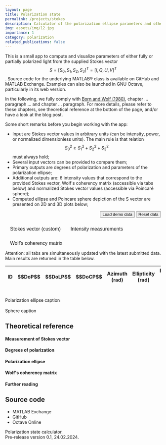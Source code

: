 ```yaml
---
layout: page
title: Polarization state
permalink: /projects/stokes
description: Calculator of the polarization ellipse parameters and other data from the user-defined Stokes vector
img: assets/img/12.jpg
importance: 1
category: polarization
related_publications: false
---
```


<!------------------------------------------------------------ preload WASM shared library ------------------------------------------------------------>
<script async type="text/javascript" src="/wasm/wasm_StokesLibrary.js"></script>
<script>
	// defer WASM library load
	var Module = {
            onRuntimeInitialized: function () {
                // Run Function
                Module._wasm_StokesLibrary_initialize();
                Module._wasm_initStokesObject();
                //Module._mylibrary_terminate();
            }
        };
</script>
<!------------------------------------------------------------ preload PLOTLY shared library ------------------------------------------------------------>
<script src="https://cdn.plot.ly/plotly-latest.min.js"></script>

<!------------------------------------------------------------ PAGE CONTENT: introduction ------------------------------------------------------------>
This is a small app to compute and visualize parameters of either fully or partially polarized light from the supplied Stokes vector $$ S=[S_0, S_1, S_2, S_3]^T=[I, Q, U, V]^T $$. <!-- вероятно, MathJax требует некоей доп настройки ??? --> Source code for the underlying MATLAB® class is available on GitHub and MATLAB Exchange. Examples can also be launched in GNU Octave, particularly in its web version.

In the following, we fully comply with [Born and Wolf (1980)](https://www.sciencedirect.com/book/9780080264820/principles-of-optics), chapter ... paragraph ... and chapter ... paragraph. For more details, please refer to these chapters, see theoretical reference at the bottom of the page, and/or have a look at the blog post.

Some short remarks before you begin working with the app:

* Input are Stokes vector values in arbitrary units (can be intensity, power, or normalized dimensionless units). The main rule is that relation $$S_0^2\geq S_1^2+S_2^2+S_3^2$$ must always hold;
* Several input vectors can be provided to compare them;
* Primary outputs are degrees of polarization and parameters of the polarization ellipse;
* Additional outputs are: 6 intensity values that correspond to the provided Stokes vector, Wolf's coherency matrix (accessible via tabs below) and normalized Stokes vector values (accessible via Poincaré sphere);
* Computed ellipse and Poincare sphere depiction of the S vector are presented on 2D and 3D plots below;
<!-- * It is also possible to use 6 intensity measurements OR normalized Stokes vectors with DOP and power as input parameters. Submitted data is preserved when switching tabs. -->

<!------------------------------------------------------------ PAGE CONTENT: application ------------------------------------------------------------>
<!-- button style: https://www.w3schools.com/bootstrap/bootstrap_buttons.asp -->
<p align="right">
<button class="btn btn-info btn-sm" onclick="loadDemoData()">Load demo data</button> 
<!-- <button class="btn btn-primary btn-sm">Load from file</button> 
<button class="btn btn-primary btn-sm">Save to file</button> -->
<button class="btn btn-danger btn-sm" onclick="resetData()">Reset data</button> 
</p>

<!-- Tab switcher -->
<div class="tab">
<div class="row">
  <div class="col-sm"><button class="tablinks" onclick="openTab(event, 'ArbitraryStokes')" id="mainTab">Stokes vector (custom)</button></div>
  <!-- <div class="col-sm"><button class="tablinks" onclick="openTab(event, 'NormalizedStokes')">Stokes vector (normalized)</button></div> -->
  <div class="col-sm"><button class="tablinks" onclick="openTab(event, 'IntensityDiv')">Intensity measurements</button></div>
  <div class="col-sm"><button class="tablinks" onclick="openTab(event, 'CoherencyDiv')">Wolf's coherency matrix</button></div>
</div>
</div>

<!-- Content of the 1st tab: to input arbitrary (custom) Stokes vector values -->
<div id="ArbitraryStokes" class="tabcontent">
<form name='StokesCustom'>
	<table cellspacing="0" class="table-sm table-striped" width="100%" id="customStokesTable">
	<thead>
       <tr>
	      <th style="width:10%">ID</th>
          <th style="width:15%">$$S_0$$</th>
          <th style="width:15%">$$S_1$$</th>
          <th style="width:15%">$$S_2$$</th>
		  <th style="width:15%">$$S_3$$</th>
		  <th style="width:20%"></th>
		  <th style="width:10%"></th>
       </tr>
	</thead>
	<tr style="display:none;">
		<th style="width:10%"></th>
          <th style="width:15%"></th>
          <th style="width:15%"></th>
          <th style="width:15%"></th>
		  <th style="width:15%"></th>
		  <th style="width:20%"></th>
		  <th style="width:10%"></th>
	</tr>
    </table>  
</form>
</div>

<!-- Content of the 2nd tab: to input normalized Stokes vector values  -->
<div id="NormalizedStokes" class="tabcontent">
<form name='StokesNormalizedForm'>
	<table cellspacing="0" class="table-bordered table-sm table-striped" width="100%" id="normalizedStokesTable">
	<thead>
       <tr>
	      <th style="width:10%">ID</th>
          <th style="width:15%">Power</th>
          <th style="width:15%">$$DoP$$</th>
          <th style="width:15%">$$s_1$$</th>
		  <th style="width:15%">$$s_2$$</th>
		  <th style="width:15%">$$s_3$$</th>
		  <th style="width:10%"></th>
		  <th style="width:5%"></th>
       </tr>
	</thead>
	<tr style="display:none;">
		  <th style="width:10%"></th>
          <th style="width:15%"></th>
          <th style="width:15%"></th>
          <th style="width:15%"></th>
		  <th style="width:15%"></th>
		  <th style="width:15%"></th>
		  <th style="width:10%"></th>
		  <th style="width:5%"></th>
	</tr>
    </table>  
</form>
</div>

<!-- Content of the 3rd tab: to input intensity values  -->
<div id="IntensityDiv" class="tabcontent">
<form name='IntensityForm'>
	<table cellspacing="0" class="table-bordered table-sm table-striped" width="100%" id="intensityTable">
	<thead>
       <tr>
	      <th style="width:10%">ID</th>
          <th style="width:15%">$$I_H$$</th>
          <th style="width:15%">$$I_V$$</th>
          <th style="width:15%">$$I_D$$</th>
		  <th style="width:15%">$$I_A$$</th> 
		  <th style="width:15%">$$I_R$$</th>
		  <th style="width:10%">$$I_L$$</th>
		  <th style="width:5%"></th>
       </tr>
	</thead> 
	<tr style="display:none;">
		  <th style="width:10%"></th>
          <th style="width:15%"></th>
          <th style="width:15%"></th>
          <th style="width:15%"></th>
		  <th style="width:15%"></th> 
		  <th style="width:15%"></th>
		  <th style="width:10%"></th>
		  <th style="width:5%"></th>
	</tr>
    </table>  
</form>
</div>

<!-- Content of the 4th tab: to input coherency matrix  -->
<div id="CoherencyDiv" class="tabcontent">
<form name='CoherencyForm'>
	<table cellspacing="0" class="table-bordered table-sm table-striped" width="100%" id="coherencyTable">
	<thead>
       <tr>
	      <th style="width:10%">ID</th>
          <th style="width:50%">$$\hat{J}$$</th>
		  <th style="width:20%"></th>
		  <th style="width:20%"></th>
       </tr>
       <!-- <tr>
	      <td>0</td>
		  <td>[ вот здесь матрица в формате div ??? ]</td>
		  <td><button onclick="myCreateFunction()" class="btn btn-info btn-xs">+</button></td>   
		  <td><button onclick="myDeleteFunction()" class="btn btn-danger btn-xs">-</button></td>
       </tr> -->
	</thead>   
	<tr style="display:none;">
		  <th style="width:10%"></th>
          <th style="width:50%"></th>
		  <th style="width:20%"></th>
		  <th style="width:20%"></th>
	</tr>
    </table>  
</form>
</div>

<!-- Results table  -->
<!-- https://www.w3schools.com/bootstrap/bootstrap_tables.asp -->
<!-- CONDENSED TABLE worked !!!!!!!!! and also inside container and responsive !!! -->
<div class="caption">Attention: all tabs are simultaneously updated with the latest submitted data. <br /> Main results are returned in the table below.</div>
<table cellspacing="0" class="table-bordered table-sm table-striped" id="resultsTable"> <!-- class="table-hover table table-condensed table-bordered"> data-toggle="table" data-click-to-select="true" data-search="true" -->
<thead>
		<tr>
			<th style="width:10%">ID</th>
			<th style="width:10%">$$DoP$$</th>
			<th style="width:10%">$$DoLP$$</th>
			<th style="width:10%">$$DoCP$$</th>
			<th style="width:10%">Azimuth (rad)</th>
			<th style="width:10%">Ellipticity (rad)</th>
			<th style="width:10%">Phase diff (rad)</th>
			<th style="width:10%">Helicity</th>
		</tr>
</thead>
	<tr style="display:none;">
		<td style="width:10%"></td>
		<td style="width:10%"></td>
		<td style="width:10%"></td>
		<td style="width:10%"></td>
		<td style="width:10%"></td>
		<td style="width:10%"></td>
		<td style="width:10%"></td>
		<td style="width:10%"></td>
	</tr>
</table>


<!-- Plotly graphs -->    
<div class="row">
	<div class="row">
		<div class="col-sm">
			<div id="ellipsePlot"></div> <br />
			<div class="caption">Polarization ellipse caption</div>
		</div>
		<div class="col-sm">
			<div id="spherePlot"></div> <br />
			<div class="caption">Sphere caption</div>
		</div>
	</div>
</div>


## Theoretical reference
#### Measurement of Stokes vector

#### Degrees of polarization

#### Polarization ellipse

#### Wolf's coherency matrix

#### Further reading
<!-- Мищенко, Goldstein -->


## Source code

* MATLAB Exchange
* GitHub
* Octave Online


<div class="caption">Polarization state calculator. <br /> Pre-release version 0.1, 24.02.2024.</div>



<!------------------------------------------------------------ ADDITIONAL STYLES ------------------------------------------------------------>
<!-- hovering tooltips -->
<style>
    .tooltipHovering {
      position: fixed;
      padding: 10px 20px;
      border: 1px solid #b3c9ce;
      border-radius: 4px;
      text-align: center;
      font: italic 14px/1.3 sans-serif;
      color: var(--global-text-color);
      background: var(--global-bg-color);
      box-shadow: 3px 3px 3px rgba(0, 0, 0, .3);
    }
</style>
<!-- color: var(--global-theme-color); -->
<!-- color: #333;        background: #fff;    -->

<!-- tab styles -->
<style>
/* Style the tab */
.tab {
    overflow: hidden;
    border: none;
    background-color: var(--global-card-bg-color);
}
/* border: 1px solid var(--global-text-color-light); */

/* Style the buttons inside the tab */
.tab button {
    background-color: inherit;
    float: left;
    border: none;
    outline: none;
    cursor: pointer;
    padding: 14px 16px;
    transition: 0.3s;
    font-size: 16px;
	color: var(--global-text-color);
}

/* Change background color of buttons on hover */
.tab button:hover {
    background-color: var(--global-footer-text-color);
}

/* Create an active/current tablink class */
.tab button.active {
    background-color: var(--global-footer-text-color);
}

/* Style the tab content */
.tabcontent {
    display: none;
    padding: 6px 12px;
	border: none;
    border-top: none;
}
/* border: 1px solid var(--global-text-color-light); */
</style>



<!-------------------------------------------------------------------------------- JAVASCRIPTs -------------------------------------------------------------------------------->
<!---------------------------- TABS: https://html5css.ru/howto/howto_js_tabs.php ---------------------------->
<script>
function openTab(evt, tabName) {
    var i, tabcontent, tablinks;
	
    tabcontent = document.getElementsByClassName("tabcontent");
    for (i = 0; i < tabcontent.length; i++) {
        tabcontent[i].style.display = "none";
    }
    tablinks = document.getElementsByClassName("tablinks");
    for (i = 0; i < tablinks.length; i++) {
        tablinks[i].className = tablinks[i].className.replace(" active", "");
    }
    document.getElementById(tabName).style.display = "block";
    evt.currentTarget.className += " active";
}
</script>


<!---------------------------- HOVERING TOOLTIPS ---------------------------->
<!-- placeholder -->


<!---------------------------- HELPERS ---------------------------->
<script>
function determineHelicity(S3) {
	let out;
	if (S3>0){
		out = "Right";
	} else if (S3<0) {
		out = "Left";
	} else {
		out = "Linear";
	}
	return out;
}

function deletePlaceholderRows() {
	document.getElementById("customStokesTable").deleteRow(1);
	document.getElementById("normalizedStokesTable").deleteRow(1);
	document.getElementById("intensityTable").deleteRow(1);
	document.getElementById("coherencyTable").deleteRow(1);
	//document.getElementById("resultsTable").deleteRow(1);
}

function updateRowIds(table) {
  let rows = table.rows;//[idx];
  //x.cells[0].innerHTML = idx;
  rows.forEach((row) => {
    //temp = `(row #${row.rowIndex})`;
    row.cells[0].innerHTML = row.rowIndex;
  });
  rows[0].cells[0].innerHTML = "ID";
  
  //console.log(table.id);
  if (table.id!='resultsTable')
    rows[rows.length-1].cells[0].innerHTML = "";
}

function deleteRowAction(event) {
  event.preventDefault();
  let idx = event.target.closest('tr').rowIndex;//Number(event.target.name);
  if (document.getElementById("customStokesTable").rows.length==2){
	  alert('Impossible to delete the only row present in the table: there must be at least one row with data.');
  } else {
	  document.getElementById("resultsTable").deleteRow(idx);  
	  document.getElementById("customStokesTable").deleteRow(idx);
	  document.getElementById("normalizedStokesTable").deleteRow(idx);
	  document.getElementById("intensityTable").deleteRow(idx);
	  document.getElementById("coherencyTable").deleteRow(idx);
	  
	  updateRowIds(document.getElementById("resultsTable"));
	  updateRowIds(document.getElementById("customStokesTable"));
	  updateRowIds(document.getElementById("normalizedStokesTable"));
	  updateRowIds(document.getElementById("intensityTable"));
	  updateRowIds(document.getElementById("coherencyTable"));
	  
	  Plotly.deleteTraces(ellipsePlot, idx-1);
	  Plotly.deleteTraces(spherePlot, idx+1);
	  
	  let maxIDX = document.getElementById("resultsTable").rows.length-2;
	  let temp;
	  let j;
	  for (let i = 0; i < maxIDX; i++) {
		  j = i+1;
		  temp = {name: 'id ' + j};
		  Plotly.restyle(ellipsePlot, temp, i);
		  Plotly.restyle(spherePlot, temp, i+2);
	  }

	  Module._wasm_removeSelectedData(idx); // element of WASM interaction here !!
  }
}

function resetData() {
	let maxIDX = document.getElementById("resultsTable").rows.length-2;
	//console.log(maxIDX);
	for (let i = maxIDX; i>0; i--) {
		//console.log(i);
		document.getElementById("resultsTable").deleteRow(i);  
		document.getElementById("customStokesTable").deleteRow(i);
		document.getElementById("normalizedStokesTable").deleteRow(i);
		document.getElementById("intensityTable").deleteRow(i);
		document.getElementById("coherencyTable").deleteRow(i);
		Module._wasm_removeSelectedData(i); // element of WASM interaction here !!
	}
	initializeEllipsePlot();
	initializeSpherePlot();
}

function loadDemoData() {
	StokesForm.S0.value = 1;
	StokesForm.S1.value = 1;
	StokesForm.S2.value = 0;
	StokesForm.S3.value = 0;
	document.getElementById("inputCustomStokes").click();
	
	StokesForm.S0.value = 1;
	StokesForm.S1.value = -1;
	StokesForm.S2.value = 0;
	StokesForm.S3.value = 0;
	document.getElementById("inputCustomStokes").click();
	
	StokesForm.S0.value = 1;
	StokesForm.S1.value = 0;
	StokesForm.S2.value = 1;
	StokesForm.S3.value = 0;
	document.getElementById("inputCustomStokes").click();
	
	StokesForm.S0.value = 1;
	StokesForm.S1.value = 0;
	StokesForm.S2.value = -1;
	StokesForm.S3.value = 0;
	document.getElementById("inputCustomStokes").click();
	
	StokesForm.S0.value = 1;
	StokesForm.S1.value = 0;
	StokesForm.S2.value = 0;
	StokesForm.S3.value = 1;
	document.getElementById("inputCustomStokes").click();
	
	StokesForm.S0.value = 1;
	StokesForm.S1.value = 0;
	StokesForm.S2.value = 0;
	StokesForm.S3.value = -1;
	document.getElementById("inputCustomStokes").click();
}

function initializeEllipsePlot() {
	// https://plotly.com/javascript/line-charts/
	//var scale = Math.max(out2[5],out2[6]); // https://developer.mozilla.org/en-US/docs/Web/JavaScript/Reference/Global_Objects/Math/max
	//var scale = S0;
	let layout = {
		title: 'Polarization Ellipse',
		autosize: false,
		width: 350,
		height: 350,
		showlegend: true,
		colorway : [
			'#1f77b4',  // muted blue
			'#ff7f0e',  // safety orange
			'#2ca02c',  // cooked asparagus green
			'#d62728',  // brick red
			'#9467bd',  // muted purple
			'#8c564b',  // chestnut brown
			'#e377c2',  // raspberry yogurt pink
			'#7f7f7f',  // middle gray
			'#bcbd22',  // curry yellow-green
			'#17becf',   // blue-teal
		],//['#f3cec9', '#e7a4b6', '#cd7eaf', '#a262a9', '#6f4d96', '#3d3b72', '#182844'],
		xaxis: {
			//range: [-scale-0.1*scale, scale+0.1*scale],
			//autorange: false
		},
		yaxis: {
			scaleanchor: "x",
			//range: [-scale-0.1*scale, scale+0.1*scale],
			//autorange: false
		}
	};
	// https://plotly.com/javascript/configuration-options/
	Plotly.newPlot( ellipsePlot, [], layout, {scrollZoom: true, displaylogo: false, responsive: true});//{margin: { t: 0 } } );
}

function initializeSpherePlot() {
	// https://plotly.com/javascript/colorway/	
	let layoutSPH = {
		title: 'Poincaré Sphere',
		//autosize: false,
		width: 350,
		height: 350,
		showlegend: true,
		colorway : [
			'#bcbd22',  // curry yellow-green
			'#17becf',  // blue-teal
			'#1f77b4',  // muted blue
			'#ff7f0e',  // safety orange
			'#2ca02c',  // cooked asparagus green
			'#d62728',  // brick red
			'#9467bd',  // muted purple
			'#8c564b',  // chestnut brown
			'#e377c2',  // raspberry yogurt pink
			'#7f7f7f',  // middle gray
		],//['#f3cec9', '#e7a4b6', '#cd7eaf', '#a262a9', '#6f4d96', '#3d3b72', '#182844'],
		//margin: {
		//	l: 65,
		//	r: 50,
		//	b: 65,
		//	t: 90,
		//}
		scene: {
			xaxis:{title: 'x=s1'},
			yaxis:{title: 'y=s2'},
			zaxis:{title: 'z=s3'},
			},
		};
	let sphereMesh = computeSphere();
	//sphereMesh.push(trace1);
	//console.log(sphereMesh);
	Plotly.newPlot(spherePlot, sphereMesh, layoutSPH);
}

function computeSphere(){
	a = [];
	b = [];
	c = [];
	phiArr = [];
	thetaArr = [];
	function makeInterval(startValue, stopValue, numPoints) {
		var arr = [];
		var step = (stopValue - startValue) / (numPoints - 1);
		for (var i = 0; i < numPoints; i++) {
		  arr.push(startValue + (step * i));
		}
		return arr;
	  }

	////////////////
	// EDIT 1: calculate only upper half of the sphere

	phiArr = makeInterval(0, Math.PI/2, 20);  
	///////////////
	thetaArr = makeInterval(0, 2*Math.PI, 20); 

	for (i=0; i<thetaArr.length; i++){
		for (j=0; j<phiArr.length; j++){
			a.push(Math.cos(thetaArr[i]) * Math.sin(phiArr[j]));
			b.push(Math.sin(thetaArr[i]) * Math.sin(phiArr[j]));   
			c.push(Math.cos(phiArr[j]));
		}
	}

	const dataitem = {
		opacity: 0.2,
		color: 'rgb(211,211,211)',
		type: 'mesh3d',
		x: a,
		y: b,
		z: c,
	}

	//////////////////////
	// EDIT 2: obtain the second half of the sphere by duplicating 
	// the upper semisphere ("..." operator before "dataitem") and 
	// changing its "z" attribute into negative vales:

	var data = [
		dataitem,
		{...dataitem, z: c.map(v => -v)}
	];
	
	return data;
}

// compute polarization ellipse points 
// https://en.wikipedia.org/w/index.php?title=Ellipse&oldid=456212176#Ellipses_in_computer_graphics 
/*
* This functions returns an array containing 36 points to draw an
* ellipse.
*
* @param x {double} X coordinate
* @param y {double} Y coordinate
* @param a {double} Semimajor axis
* @param b {double} Semiminor axis
* @param angle {double} Angle of the ellipse
*/
function calculateEllipse(x, y, a, b, angle, steps) 
{
  if (steps == null)
    steps = 36;
  //var points = [];
  var points = {
	x: [],
	y: [],
	//name: [],
	type: 'scatter',
	legendgroup: 'group1',
  };
  
  // Angle is given by Degree Value
  var beta    = angle; //* (Math.PI / 180); //(Math.PI/180) converts Degree Value into Radians
  var sinbeta = Math.sin(beta);
  var cosbeta = Math.cos(beta);

  for (var i = 0; i < 360; i += 360 / steps) 
  {
    var alpha = i * (Math.PI / 180) ;
    var sinalpha = Math.sin(alpha);
    var cosalpha = Math.cos(alpha);

    var X = x + (a * cosalpha * cosbeta - b * sinalpha * sinbeta);
    var Y = y + (a * cosalpha * sinbeta + b * sinalpha * cosbeta);

	points.x.push(X);
	points.y.push(Y);
   }
  return points;
}


function plotResults(resultArray,isEdit,idx){
		// plot results				
			let S0 = resultArray[0];
			let output = resultArray;
			// calculate ellipse
			var maxSquare = {
			x: [S0, -S0, -S0,  S0,  S0],
			y: [S0,  S0, -S0, -S0,  S0],
			type: 'scatter'
			}
			let pointsPlus = calculateEllipse(0, 0, output[26], output[27], output[24], 50);
			pointsPlus.name = 'id ' + idx;

			// calculate sphere point
			let trace1 = {
				x: [output[4]], y: [output[5]], z: [output[6]],
				name: 'id ' + idx,
				mode: 'markers',
				marker: {
					size: 6,
					line: {
					color: 'rgba(217, 217, 217, 0.14)',
					width: 0.5},
					opacity: 0.8},
				type: 'scatter3d',
				legendgroup: 'group1',
			};
	if (isEdit){
		// https://stackoverflow.com/questions/60678586/update-x-and-y-values-of-a-trace-using-plotly-update
		// https://plotly.com/javascript/plotlyjs-function-reference/
		Plotly.deleteTraces(ellipsePlot, idx-1);
	    Plotly.deleteTraces(spherePlot, idx+1);
		Plotly.addTraces(ellipsePlot, pointsPlus, idx-1);		
		Plotly.addTraces(spherePlot, trace1, idx+1);
	} else {
		Plotly.addTraces(ellipsePlot, pointsPlus);		
		Plotly.addTraces(spherePlot, trace1);
	}	
}
</script>


<!---------------------------- WORK WITH DYNAMIC TABLES AND FORMS: basic commands (necessary for page initialization) ---------------------------->
<!-- ROW TEMPLATES -->
<script>
function addEmptyRow() {
	idx = document.getElementById("customStokesTable").rows.length;
	// предусматриваем поле для ввода следующего оптического сигнала во всех таблицах сразу
	addCustomStokesDataRow(idx);
	addNormalizedStokesDataRow(idx); 
	addIntensityDataRow(idx);
	addCoherencyDataRow(idx);
	
	// делаем поля для ввода следующего сигнала редактируемыми
	editCustomStokesRow(null,idx);
	editNormalizedStokesRow(null,idx);
	editIntensityRow(null,idx);
	editCoherencyRow(null,idx);	
}

function addCustomStokesDataRow(idx) {
  var table = document.getElementById("customStokesTable");
  var row   = table.insertRow(idx);
  var cell1 = row.insertCell(0);
  var cell2 = row.insertCell(1);
  var cell3 = row.insertCell(2);
  var cell4 = row.insertCell(3);
  var cell5 = row.insertCell(4);
  var cell6 = row.insertCell(5);
  var cell7 = row.insertCell(6);
  //cell1.innerHTML = idx;
  cell2.innerHTML = "CELL";
  cell3.innerHTML = "CELL";
}

function addNormalizedStokesDataRow(idx) {
  var table = document.getElementById("normalizedStokesTable");
  var row   = table.insertRow(idx);
  var cell1 = row.insertCell(0);
  var cell2 = row.insertCell(1);
  var cell3 = row.insertCell(2);
  var cell4 = row.insertCell(3);
  var cell5 = row.insertCell(4);
  var cell6 = row.insertCell(5);
  var cell7 = row.insertCell(6);
  var cell8 = row.insertCell(7);
  //cell1.innerHTML = idx;
  cell2.innerHTML = "CELL";
  cell3.innerHTML = "CELL";
}

function addIntensityDataRow(idx) {
  var table = document.getElementById("intensityTable");
  var row   = table.insertRow(idx);
  var cell1 = row.insertCell(0);
  var cell2 = row.insertCell(1);
  var cell3 = row.insertCell(2);
  var cell4 = row.insertCell(3);
  var cell5 = row.insertCell(4);
  var cell6 = row.insertCell(5);
  var cell7 = row.insertCell(6);
  var cell8 = row.insertCell(7);
  //cell1.innerHTML = idx;
  cell2.innerHTML = "CELL";
  cell3.innerHTML = "CELL";
}

function addCoherencyDataRow(idx) {
  var table = document.getElementById("coherencyTable");
  var row   = table.insertRow(idx);
  var cell1 = row.insertCell(0);
  var cell2 = row.insertCell(1);
  var cell3 = row.insertCell(2);
  var cell4 = row.insertCell(3);
  //cell1.innerHTML = idx;
  cell2.innerHTML = "CELL";
  cell3.innerHTML = "CELL";
}

function addResultsDataRow(idx) {
  var table       = document.getElementById("resultsTable");
  var row         = table.insertRow(idx);
  var cell1       = row.insertCell(0);
  var cell2       = row.insertCell(1);
  var cell3       = row.insertCell(2);
  var cell4       = row.insertCell(3);
  var cell5       = row.insertCell(4);
  var cell6       = row.insertCell(5);
  var cell7       = row.insertCell(6);
  var cell8       = row.insertCell(7);
  //cell1.innerHTML = idx;
  cell2.innerHTML = "CELL";
  cell3.innerHTML = "CELL";
  cell4.innerHTML = "CELL";
  cell5.innerHTML = "CELL";
  cell6.innerHTML = "CELL";
  cell7.innerHTML = "CELL";
  cell8.innerHTML = "-";
}

// edit (event OR call) on the Custom Stokes Table
function editCustomStokesRow(event, idx) {
  let table = document.getElementById("customStokesTable");	
  if (event==null){
	  let row   = table.rows[idx];
	  row.cells[1].innerHTML = "<input type='number' name='S0' id='S0input' min='0' max='1' step='0.01' size='4' value='" + 1 +"' required pattern='\S(.*\S)?' title='This field is required'>";
	  row.cells[2].innerHTML = "<input type='number' name='S1' id='S1input' min='-1' max='1' step='0.01' size='4' value='0.1' required pattern='\S(.*\S)?' title='This field is required'>";
	  row.cells[3].innerHTML = "<input type='number' name='S2' id='S2input' min='-1' max='1' step='0.01' size='4' value='0.2' required pattern='\S(.*\S)?' title='This field is required'>";
	  row.cells[4].innerHTML = "<input type='number' name='S3' id='S3input' min='-1' max='1' step='0.01' size='4' value='-0.3' required pattern='\S(.*\S)?' title='This field is required'>";
	  row.cells[5].innerHTML = "<button class='btn btn-primary btn-sm' onclick='onAddCustomStokes(event)' id='inputCustomStokes'>Submit</button>";
  } else {
	  event.preventDefault();
	  
	  // блокируем стандартный input
	  disableInputRow();
	  
	  // вырубаем все кнопки editRowBtn
	  let editBtns = document.getElementsByName("editRowBtn");
	  editBtns.forEach((editBtn) => {
		editBtn.disabled = true;
	  });
	  
	  let removeBtns = document.getElementsByName("removeRowBtn");
		removeBtns.forEach((removeBtn) => {
			removeBtn.disabled = true;
		});
	  
	  // создаем input на месте редактируемой строки
      let idx = event.target.closest('tr').rowIndex;
	  let row = table.rows[idx];
	  row.cells[1].innerHTML = "<input type='number' name='S0' id='S0edit' min='0' max='1' step='0.01' size='4' value='" + Number(row.cells[1].innerHTML) +"' required pattern='\S(.*\S)?' title='This field is required'>";
	  row.cells[2].innerHTML = "<input type='number' name='S1' id='S1edit' min='-1' max='1' step='0.01' size='4' value='" + Number(row.cells[2].innerHTML) +"' required pattern='\S(.*\S)?' title='This field is required'>";
	  row.cells[3].innerHTML = "<input type='number' name='S2' id='S2edit' min='-1' max='1' step='0.01' size='4' value='" + Number(row.cells[3].innerHTML) +"' required pattern='\S(.*\S)?' title='This field is required'>";
	  row.cells[4].innerHTML = "<input type='number' name='S3' id='S3edit' min='-1' max='1' step='0.01' size='4' value='" + Number(row.cells[4].innerHTML) +"' required pattern='\S(.*\S)?' title='This field is required'>";
	  row.cells[5].innerHTML = "<button class='btn btn-primary btn-sm' onclick='onAddCustomStokes(event)'>Apply</button>";
  }
 
  // var rowCount = table.rows.length; var row = table.insertRow(rowCount);
}

// edit (event OR call) on the Normalized Stokes Table
function editNormalizedStokesRow(event, idx) {
  let table = document.getElementById("normalizedStokesTable");		
	if (event==null){
		let row   = table.rows[idx];
		row.cells[1].innerHTML = "<input type='number' name='power' id='powerInput' min='0' max='99' step='0.01' size='3' value='1' required pattern='\S(.*\S)?' title='This field is required'>";
		row.cells[2].innerHTML = "<input type='number' name='dop' id='dopInput' min='0' max='1' step='0.01' size='3' value='1' required pattern='\S(.*\S)?' title='This field is required'>";
		row.cells[3].innerHTML = "<input type='number' name='s1' id='s1Input' min='-1' max='1' step='0.01' size='3' value='0' required pattern='\S(.*\S)?' title='This field is required'>";
		row.cells[4].innerHTML = "<input type='number' name='s2' id='s2Input' min='-1' max='1' step='0.01' size='3' value='0' required pattern='\S(.*\S)?' title='This field is required'>";
		row.cells[5].innerHTML = "<input type='number' name='s3' id='s3Input' min='-1' max='1' step='0.01' size='3' value='0' required pattern='\S(.*\S)?' title='This field is required'>";
		row.cells[6].innerHTML = "<button class='btn btn-primary btn-sm' onclick='onAddNormalizedStokes(event)' id='inputNormalizedStokes'>Submit</button>";
	} else {
		event.preventDefault();
		
		// блокируем стандартный input
	    disableInputRow();
		
		// вырубаем все кнопки editRowBtn
		let editBtns = document.getElementsByName("editRowBtn");
		editBtns.forEach((editBtn) => {
			editBtn.disabled = true;
		});
		
		let removeBtns = document.getElementsByName("removeRowBtn");
		removeBtns.forEach((removeBtn) => {
			removeBtn.disabled = true;
		});
		
		let idx = event.target.closest('tr').rowIndex;
	    let row = table.rows[idx];
	    row.cells[1].innerHTML = "<input type='number' name='power' id='powerEdit' min='0' max='99' step='0.01' size='3' value='" + Number(row.cells[1].innerHTML) +"' required pattern='\S(.*\S)?' title='This field is required'>";
	    row.cells[2].innerHTML = "<input type='number' name='dop' id='dopEdit' min='0' max='1' step='0.01' size='3' value='" + Number(row.cells[2].innerHTML) +"' required pattern='\S(.*\S)?' title='This field is required'>";
	    row.cells[3].innerHTML = "<input type='number' name='s1' id='s1Edit' min='-1' max='1' step='0.01' size='3' value='" + Number(row.cells[3].innerHTML) +"' required pattern='\S(.*\S)?' title='This field is required'>";
	    row.cells[4].innerHTML = "<input type='number' name='s2' id='s2Edit' min='-1' max='1' step='0.01' size='3' value='" + Number(row.cells[4].innerHTML) +"' required pattern='\S(.*\S)?' title='This field is required'>";
		row.cells[5].innerHTML = "<input type='number' name='s3' id='s3Edit' min='-1' max='1' step='0.01' size='3' value='" + Number(row.cells[5].innerHTML) +"' required pattern='\S(.*\S)?' title='This field is required'>";
	    row.cells[6].innerHTML = "<button class='btn btn-primary btn-sm' onclick='onAddNormalizedStokes(event)'>Apply</button>";
	}
}

// edit (event OR call) on the Intensity Table
function editIntensityRow(event, idx) {
  let table = document.getElementById("intensityTable");		
	if (event==null){
		let row   = table.rows[idx];
		row.cells[1].innerHTML = "<input type='number' name='iH' id='IHinput' min='0' max='99' step='0.01' size='3' value='' required pattern='\S(.*\S)?' title='This field is required'>";
		row.cells[2].innerHTML = "<input type='number' name='iV' id='IVinput' min='0' max='99' step='0.01' size='3' value='' required pattern='\S(.*\S)?' title='This field is required'>";
		row.cells[3].innerHTML = "<input type='number' name='iD' id='IDinput' min='0' max='99' step='0.01' size='3' value='' required pattern='\S(.*\S)?' title='This field is required'>";
		row.cells[4].innerHTML = "<input type='number' name='iA' id='IAinput' min='0' max='99' step='0.01' size='3' value='' required pattern='\S(.*\S)?' title='This field is required'>";
		row.cells[5].innerHTML = "<input type='number' name='iR' id='IRinput' min='0' max='99' step='0.01' size='3' value='' required pattern='\S(.*\S)?' title='This field is required'>";
		row.cells[6].innerHTML = "<input type='number' name='iL' id='ILinput' min='0' max='99' step='0.01' size='3' value='' required pattern='\S(.*\S)?' title='This field is required'>";
		row.cells[7].innerHTML = "<button class='btn btn-primary btn-sm' onclick='onAddIntensity(event)' id='inputIntensity' style='display:none;'>Submit</button> <button class='btn btn-primary btn-sm' disabled='true'>Submit</button>";
	} else {
		event.preventDefault();
		
		// блокируем стандартный input
	    disableInputRow();
		
		// вырубаем все кнопки editRowBtn
		let editBtns = document.getElementsByName("editRowBtn");
		editBtns.forEach((editBtn) => {
			editBtn.disabled = true;
		});
		
		let removeBtns = document.getElementsByName("removeRowBtn");
		removeBtns.forEach((removeBtn) => {
			removeBtn.disabled = true;
		});
		
		let idx = event.target.closest('tr').rowIndex;
	    let row = table.rows[idx];
		row.cells[1].innerHTML = "<input type='number' name='iH' id='IHedit' min='0' max='99' step='0.01' size='3' value='" + Number(row.cells[1].innerHTML) +"' required pattern='\S(.*\S)?' title='This field is required'>";
		row.cells[2].innerHTML = "<input type='number' name='iV' id='IVedit' min='0' max='99' step='0.01' size='3' value='" + Number(row.cells[2].innerHTML) +"' required pattern='\S(.*\S)?' title='This field is required'>";
		row.cells[3].innerHTML = "<input type='number' name='iD' id='IDedit' min='0' max='99' step='0.01' size='3' value='" + Number(row.cells[3].innerHTML) +"' required pattern='\S(.*\S)?' title='This field is required'>";
		row.cells[4].innerHTML = "<input type='number' name='iA' id='IAedit' min='0' max='99' step='0.01' size='3' value='" + Number(row.cells[4].innerHTML) +"' required pattern='\S(.*\S)?' title='This field is required'>";
		row.cells[5].innerHTML = "<input type='number' name='iR' id='IRedit' min='0' max='99' step='0.01' size='3' value='" + Number(row.cells[5].innerHTML) +"' required pattern='\S(.*\S)?' title='This field is required'>";
		row.cells[6].innerHTML = "<input type='number' name='iL' id='ILedit' min='0' max='99' step='0.01' size='3' value='" + Number(row.cells[6].innerHTML) +"' required pattern='\S(.*\S)?' title='This field is required'>";
		row.cells[7].innerHTML = "<button class='btn btn-primary btn-sm' onclick='onAddIntensity(event)'>Apply</button> <br /> <button class='btn btn-danger btn-sm' onclick='deleteRowAction(event)' name='removeRowBtn'>Remove</button>";
	}
}

// edit (event OR call) on the Coherency Table
function editCoherencyRow(event, idx) {
  let table = document.getElementById("coherencyTable");		
	if (event==null){	
		let row   = table.rows[idx];
		row.cells[1].innerHTML = ""; //"[ <input type='number' name='J11' id='J11input' step='0.01' size='3' value='' required pattern='\S(.*\S)?' title='This field is required'>, <input type='number' name='J12real' id='J12realinput' step='0.01' size='3' value='' required pattern='\S(.*\S)?' title='This field is required'> + j <input type='number' name='J12imag' id='J12imaginput' step='0.01' size='3' value='' required pattern='\S(.*\S)?' title='This field is required'> <br /> [ <input type='number' name='J21real' id='J21realinput' step='0.01' size='3' value='' required pattern='\S(.*\S)?' title='This field is required'> - j <input type='number' name='J21imag' id='J21imaginput' step='0.01' size='3' value='' required pattern='\S(.*\S)?' title='This field is required'>, <input type='number' name='J22' id='J22input' step='0.01' size='3' value='' required pattern='\S(.*\S)?' title='This field is required'>";
		row.cells[2].innerHTML = "<button class='btn btn-primary btn-sm' onclick='onAddCoherency(event)' id='inputCoherency' style='display:none;'>Submit</button> <button class='btn btn-primary btn-sm disabled' disabled='true'>Submit</button>";
		document.getElementById('inputCoherency').disabled = true;
	} else {
		event.preventDefault();
		
		// блокируем стандартный input
	    disableInputRow();
		
		// вырубаем все кнопки editRowBtn
		let editBtns = document.getElementsByName("editRowBtn");
		editBtns.forEach((editBtn) => {
			editBtn.disabled = true;
		});
		
		let removeBtns = document.getElementsByName("removeRowBtn");
		removeBtns.forEach((removeBtn) => {
			removeBtn.disabled = true;
		});
		
		
		let idx = event.target.closest('tr').rowIndex;
	    let row = table.rows[idx];
		
		// TODO: makeConstant функцию изобразить аккуратно через div с требуемыми id
		row.cells[1].innerHTML = ""; //"[ <input type='number' name='J11' id='J11edit' step='0.01' size='3' value='' required pattern='\S(.*\S)?' title='This field is required'>, <input type='number' name='J12real' id='J12realedit' step='0.01' size='3' value='' required pattern='\S(.*\S)?' title='This field is required'> + j <input type='number' name='J12imag' id='J12imagedit' step='0.01' size='3' value='' required pattern='\S(.*\S)?' title='This field is required'> <br /> [ <input type='number' name='J21real' id='J21realedit' step='0.01' size='3' value='' required pattern='\S(.*\S)?' title='This field is required'> - j <input type='number' name='J21imag' id='J12imagedit' step='0.01' size='3' value='' required pattern='\S(.*\S)?' title='This field is required'>, <input type='number' name='J22' id='J22edit' step='0.01' size='3' value='' required pattern='\S(.*\S)?' title='This field is required'>";
		row.cells[2].innerHTML = "<button class='btn btn-primary btn-sm' onclick='onAddCoherency(event)'>Apply</button>";
	}
}
</script>


<!---------------------------- INTERACTION WITH WASM LIBRARY: to migrate into separate js file ---------------------------->
<!-- INTERACTION CORE: functions for passing <double> arrays into WASM -->
<script>
	// JavaScript Array to Emscripten Heap
	function _arrayToHeap(typedArray) {
		  var numBytes = typedArray.length * typedArray.BYTES_PER_ELEMENT;
		  var ptr = Module._malloc(numBytes);
		  var heapBytes = new Uint8Array(Module.HEAPU8.buffer, ptr, numBytes);
		  heapBytes.set(new Uint8Array(typedArray.buffer));
		  return heapBytes;
	}
	// Emscripten Heap to JavaScript Array
	function _heapToArray(heapBytes, array) {
		  return new Float64Array(
			heapBytes.buffer,
			heapBytes.byteOffset,
			heapBytes.length / array.BYTES_PER_ELEMENT);
	}
	// Free Heap
	function _freeArray(heapBytes) {
		  Module._free(heapBytes.byteOffset);
	}
</script>

<!-- INTERACTION INTERFACE pt1: functions that accept input data, call WASM and read output -->
<script>	
		function processCustomStokes(S0,S1,S2,S3,idx,isEdit) {
			// create Stokes vector (array)
			let Sarr     = [];
			Sarr.push(S0);
			Sarr.push(S1);
			Sarr.push(S2);
			Sarr.push(S3);
			//console.log(Sarr);
			
			// prepare to pass data into WASM
			var S64      = new Float64Array(Sarr); // [1x4] 
			
			// pass input data to heap
			var Sbytes   = _arrayToHeap(S64);
					
			// allocate memory for the output data
			var OUT      = new Float64Array(29);    // [1x29]
			 
			// pass output data memory to heap
			var OUTbytes = new _arrayToHeap(OUT);
			
			// run WASM functions operating on heap arrays
			//Module._wasm_StokesVector_initialize(); 
			if (isEdit) {
				Module._wasm_editCustomStokes(Sbytes.byteOffset,idx);
			} else {
				Module._wasm_addCustomStokes(Sbytes.byteOffset);
			}
			Module._wasm_getAll(idx,OUTbytes.byteOffset); 
            //Module._wasm_StokesVector_terminate();
			
			// grab output data from heap
			OUT          = _heapToArray(OUTbytes, OUT);
			let out      = Array.from(OUT);
			
            // free memory in heap
            _freeArray(OUTbytes);
			_freeArray(Sbytes);
			
			return out;	
		}
		
function processNormalizedStokes(pwr,dop,s1,s2,s3,idx,isEdit){
	// create Stokes vector (array)
	let input = [];
	input.push(pwr);
	input.push(dop);
	input.push(s1);
	input.push(s2);
	input.push(s3);
	
	// prepare to pass data into WASM
	let inputArr   = new Float64Array(input); // [1x5] 
			
	// pass input data to heap
	let inputBytes = _arrayToHeap(inputArr);
					
	// allocate memory for the output data
	let OUT      = new Float64Array(29);    // [1x29]
			 
	// pass output data memory to heap
	let OUTbytes = new _arrayToHeap(OUT);
	
	// run WASM functions operating on heap arrays
	if (isEdit) {
		Module._wasm_editNormalizedStokes(inputBytes.byteOffset,idx);
	} else {
		Module._wasm_addNormalizedStokes(inputBytes.byteOffset);
	}
	Module._wasm_getAll(idx,OUTbytes.byteOffset); 
	
	// grab output data from heap
	OUT          = _heapToArray(OUTbytes, OUT);
	let out      = Array.from(OUT);
			
	// free memory in heap
	_freeArray(OUTbytes);
	_freeArray(inputBytes);
			
	return out;	
}

function processIntensity(IH,IV,ID,IA,IR,IL,idx,isEdit){
	// create Stokes vector (array)
	let input = [];
	input.push(IH);
	input.push(IV);
	input.push(ID);
	input.push(IA);
	input.push(IR);
	input.push(IL);
	
	// prepare to pass data into WASM
	let inputArr   = new Float64Array(input); // [1x5] 
			
	// pass input data to heap
	let inputBytes = _arrayToHeap(inputArr);
					
	// allocate memory for the output data
	let OUT      = new Float64Array(29);    // [1x29]
			 
	// pass output data memory to heap
	let OUTbytes = new _arrayToHeap(OUT);
	
	// run WASM functions operating on heap arrays
	if (isEdit) {
		Module._wasm_editIntensitySet(inputBytes.byteOffset,idx);
	} else {
		Module._wasm_addIntensitySet(inputBytes.byteOffset);
	}
	Module._wasm_getAll(idx,OUTbytes.byteOffset); 
	
	// grab output data from heap
	OUT          = _heapToArray(OUTbytes, OUT);
	let out      = Array.from(OUT);
			
	// free memory in heap
	_freeArray(OUTbytes);
	_freeArray(inputBytes);
			
	return out;	
}
</script>


<!-- INTERACTION INTERFACE pt2: click (submit) event handlers -->
<script>
// ArbitraryStokes form: process click of the "submit" button
function onAddCustomStokes(event){
	//StokesForm.submit();
	//StokesForm.reportValidity();
	event.preventDefault();
	let idx = event.target.closest('tr').rowIndex;
	let isEdit = idx!=document.getElementById("customStokesTable").rows.length-1;
	
	// read form values
	let S0     = StokesForm.S0.value;
	let S1     = StokesForm.S1.value;
	let S2     = StokesForm.S2.value;
	let S3     = StokesForm.S3.value;
	
	// check validity of the input data
	if (S0 < 0) {
		alert("Power defined by S_0 parameter can not be negative!");
		return;
	}
	
	if (S1*S1 + S2*S2 + S3*S3 > S0*S0) {
		alert("Incorrect data provided: the inequality relating square values of Stokes vector elements is not satisfied!");
		return;
	}
	
	// WASM-расчеты
	let output = processCustomStokes(S0,S1,S2,S3,idx,isEdit); // если строка не последняя, то отрабатываем сценарий "редактирование строки"
	
	// round array values to match the specific pattern (amount of digits)
	// https://stackoverflow.com/questions/9671203/how-to-round-all-the-values-in-an-array-to-2-decimal-points
	// https://stackoverflow.com/questions/661562/how-to-format-a-float-in-javascript#comment51761240_661579
	let out2round = output.map(function(each_element){
		return Number( Math.round(each_element*1000)/1000 );
		//return Number( each_element.toFixed(2) );
	});
			
	// output results into table
	if (!isEdit)
		addResultsDataRow(idx);
	
	populateResultsRow(idx,out2round);	
	populateCustomStokesDataRow(idx,out2round);
	populateNormalizedStokesDataRow(idx,out2round);
	populateIntensityDataRow(idx,out2round);
	populateCoherencyDataRow(idx,out2round);
	
	if (idx==document.getElementById("customStokesTable").rows.length-1) {	
		addEmptyRow();	
		updateRowIds(document.getElementById("resultsTable"));
		updateRowIds(document.getElementById("customStokesTable"));
		updateRowIds(document.getElementById("normalizedStokesTable"));
		updateRowIds(document.getElementById("intensityTable"));
		updateRowIds(document.getElementById("coherencyTable"));
	} else {
		enableInputRow();
	}
	
	// plot results
	plotResults(output,isEdit,idx);
	
	// врубаем все кнопки editRowBtn
	let editBtns = document.getElementsByName("editRowBtn");
	editBtns.forEach((editBtn) => {
		editBtn.disabled = false;
	});
	
	let removeBtns = document.getElementsByName("removeRowBtn");
	removeBtns.forEach((removeBtn) => {
		removeBtn.disabled = false;
	});
}

// NormalizedStokes form: process click of the "submit" button
function onAddNormalizedStokes(event){
	event.preventDefault();
	let idx     = event.target.closest('tr').rowIndex;
	let isEdit  = idx!=document.getElementById("normalizedStokesTable").rows.length-1;
	
	// read form values
	let pwr     = StokesNormalizedForm.power.value;
	let dop     = StokesNormalizedForm.dop.value;
	let s1      = StokesNormalizedForm.s1.value;
	let s2      = StokesNormalizedForm.s2.value;
	let s3      = StokesNormalizedForm.s3.value;
	
	// WASM-расчеты
	let output = processNormalizedStokes(pwr,dop,s1,s2,s3,idx,isEdit);	
	let out2round = output.map(function(each_element){
		return Number( Math.round(each_element*1000)/1000 );
	});
	
	// output results into table
	if (!isEdit)
		addResultsDataRow(idx);
	
	populateResultsRow(idx,out2round);
	populateCustomStokesDataRow(idx,out2round);
	populateNormalizedStokesDataRow(idx,out2round);
	populateIntensityDataRow(idx,out2round);
	populateCoherencyDataRow(idx,out2round);
	
	if (idx==document.getElementById("normalizedStokesTable").rows.length-1) {	
		addEmptyRow();	
		updateRowIds(document.getElementById("resultsTable"));
		updateRowIds(document.getElementById("customStokesTable"));
		updateRowIds(document.getElementById("normalizedStokesTable"));
		updateRowIds(document.getElementById("intensityTable"));
		updateRowIds(document.getElementById("coherencyTable"));
	} else {
		enableInputRow();
	}
	
	// plot results
	plotResults(output,isEdit,idx);
	
	// врубаем все кнопки editRowBtn
	let editBtns = document.getElementsByName("editRowBtn");
	editBtns.forEach((editBtn) => {
		editBtn.disabled = false;
	});
	
	let removeBtns = document.getElementsByName("removeRowBtn");
	removeBtns.forEach((removeBtn) => {
		removeBtn.disabled = false;
	});
}

// Intensity form: process click of the "submit" button
function onAddIntensity(event){
	event.preventDefault();
	let idx     = event.target.closest('tr').rowIndex;
	let isEdit  = idx!=document.getElementById("intensityTable").rows.length-1;
	
	// read form values
	let IH     = IntensityForm.iH.value;
	let IV     = IntensityForm.iV.value;
	let ID     = IntensityForm.iD.value;
	let IA     = IntensityForm.iA.value;
	let IR     = IntensityForm.iR.value;
	let IL     = IntensityForm.iL.value;
	
	// WASM-расчеты
	let output = processIntensity(IH,IV,ID,IA,IR,IL,idx,isEdit);	
	let out2round = output.map(function(each_element){
		return Number( Math.round(each_element*1000)/1000 );
	});
	
	// output results into table
	if (!isEdit)
		addResultsDataRow(idx);
	
	populateResultsRow(idx,out2round);
	populateCustomStokesDataRow(idx,out2round);
	populateNormalizedStokesDataRow(idx,out2round);
	populateIntensityDataRow(idx,out2round);
	populateCoherencyDataRow(idx,out2round);
	
	if (idx==document.getElementById("intensityTable").rows.length-1) {	
		addEmptyRow();	
		updateRowIds(document.getElementById("resultsTable"));
		updateRowIds(document.getElementById("customStokesTable"));
		updateRowIds(document.getElementById("normalizedStokesTable"));
		updateRowIds(document.getElementById("intensityTable"));
		updateRowIds(document.getElementById("coherencyTable"));
	} else {
		enableInputRow();
	}
	
	// plot results
	plotResults(output,isEdit,idx);
	
	// врубаем все кнопки editRowBtn
	let editBtns = document.getElementsByName("editRowBtn");
	editBtns.forEach((editBtn) => {
		editBtn.disabled = false;
	});
	
	let removeBtns = document.getElementsByName("removeRowBtn");
	removeBtns.forEach((removeBtn) => {
		removeBtn.disabled = false;
	});
}
</script>


<!-- INTERACTION INTERFACE pt3: populate table rows with results -->
<script>
function populateResultsRow(idx,resultArray) {
  let table = document.getElementById("resultsTable");
  //let idx   = event.target.closest('tr').rowIndex;
  let row   = table.rows[idx];
  row.cells[1].innerHTML = resultArray[21]; // DOP
  row.cells[2].innerHTML = resultArray[22]; // DOLP
  row.cells[3].innerHTML = resultArray[23]; // DOCP
  row.cells[4].innerHTML = resultArray[24]; // Azimuth psi
  row.cells[5].innerHTML = resultArray[25]; // Ellipticity chi
  row.cells[6].innerHTML = resultArray[28]; // Phase difference delta
  row.cells[7].innerHTML = determineHelicity(resultArray[3]);
}


function populateCustomStokesDataRow(idx,resultArray) {
  let table = document.getElementById("customStokesTable");
  //let idx   = event.target.closest('tr').rowIndex;
  let row   = table.rows[idx];
  row.cells[1].innerHTML = resultArray[0]; // S0
  row.cells[2].innerHTML = resultArray[1]; // S1
  row.cells[3].innerHTML = resultArray[2]; // S2
  row.cells[4].innerHTML = resultArray[3]; // S3
  row.cells[5].innerHTML = "<button class='btn btn-info btn-sm' onclick='editCustomStokesRow(event)' name='editRowBtn'>Edit</button>";
  row.cells[6].innerHTML = "<button class='btn btn-danger btn-sm' onclick='deleteRowAction(event)' name='removeRowBtn'>Remove</button>";	
}

function populateNormalizedStokesDataRow(idx,resultArray){
  let table = document.getElementById("normalizedStokesTable");
  //let idx   = event.target.closest('tr').rowIndex;
  let row   = table.rows[idx];
  row.cells[1].innerHTML = resultArray[0];  // S0 = Power
  row.cells[2].innerHTML = resultArray[21]; // DOP
  row.cells[3].innerHTML = resultArray[4];  // s1
  row.cells[4].innerHTML = resultArray[5];  // s2
  row.cells[5].innerHTML = resultArray[6];  // s3
  row.cells[6].innerHTML = "<button class='btn btn-info btn-sm' onclick='editNormalizedStokesRow(event)' name='editRowBtn'>Edit</button>";
  row.cells[7].innerHTML = "<button class='btn btn-danger btn-sm' onclick='deleteRowAction(event)' name='removeRowBtn'>Remove</button>";
}

function populateIntensityDataRow(idx,resultArray){
  let table = document.getElementById("intensityTable");
  //let idx   = event.target.closest('tr').rowIndex;
  let row   = table.rows[idx];
  row.cells[1].innerHTML = resultArray[7];  // IH
  row.cells[2].innerHTML = resultArray[8];  // IV
  row.cells[3].innerHTML = resultArray[9];  // ID
  row.cells[4].innerHTML = resultArray[10]; // IA
  row.cells[5].innerHTML = resultArray[11]; // IR
  row.cells[6].innerHTML = resultArray[12]; // IL
  row.cells[7].innerHTML = "<!-- <button class='btn btn-info btn-sm' onclick='editIntensityRow(event)' name='editRowBtn'>Edit</button> <br /> --> <button class='btn btn-danger btn-sm' onclick='deleteRowAction(event)' name='removeRowBtn'>Remove</button>";	
}

function populateCoherencyDataRow(idx,resultArray){ // need div with ids !!!!!! or?...
  let table = document.getElementById("coherencyTable");
  //let idx   = event.target.closest('tr').rowIndex;
  let row   = table.rows[idx];
  row.cells[1].innerHTML = '[ ' + resultArray[13] + ' ' + resultArray[14] + '+j' + resultArray[15] + ' ] <br /> [ ' + resultArray[16] + '+j' + resultArray[17] + ' ' + resultArray[18] + ' ]'; // будет комбо из 6ти полей!! и они будут на div ! !!!!!!!!!!!!!!!
  row.cells[2].innerHTML = "<span class='d-inline-block' tabindex='0' data-toggle='tooltip' title='Disabled tooltip'> <button class='btn btn-info btn-sm' onclick='editCoherencyRow(event)' disabled='true'>Edit</button> </span>";
  row.cells[3].innerHTML = "<button class='btn btn-danger btn-sm' onclick='deleteRowAction(event)' name='removeRowBtn'>Remove</button>"; 	
}
</script>


<!-- INTERACTION FRONTEND: work with tables and forms, which is not required for page initialization, but required for WASM app to work -->
<script>
// input disabler
function disableInputRow() {
	document.getElementById('inputCustomStokes').disabled = true;
	document.getElementById('S0input').disabled = true;
	document.getElementById('S0input').name = "S0disabled";
	document.getElementById('S1input').disabled = true;
	document.getElementById('S1input').name = "S1disabled";
	document.getElementById('S2input').disabled = true;
    document.getElementById('S2input').name = "S2disabled";
	document.getElementById('S3input').disabled = true;
	document.getElementById('S3input').name = "S3disabled";
	  
	document.getElementById('inputNormalizedStokes').disabled = true;
	document.getElementById('powerInput').disabled = true;
	document.getElementById('powerInput').name = "powerDisabled";
	document.getElementById('dopInput').disabled = true;
	document.getElementById('dopInput').name = "dopDisabled";
	document.getElementById('s1Input').disabled = true;
	document.getElementById('s1Input').name = "s1Disabled";
	document.getElementById('s2Input').disabled = true;
	document.getElementById('s2Input').name = "s2Disabled";
	document.getElementById('s3Input').disabled = true;
	document.getElementById('s3Input').name = "s3Disabled";
	  
	document.getElementById('inputIntensity').disabled = true;
	document.getElementById('IHinput').disabled = true;
	document.getElementById('IHinput').name = "iHdisabled";
	document.getElementById('IVinput').disabled = true;
	document.getElementById('IVinput').name = "iVdisabled";
	document.getElementById('IDinput').disabled = true;
	document.getElementById('IDinput').name = "iDdisabled";
	document.getElementById('IAinput').disabled = true;
	document.getElementById('IAinput').name = "iAdisabled";
	document.getElementById('ILinput').disabled = true;
	document.getElementById('ILinput').name = "iLdisabled";  
	document.getElementById('IRinput').disabled = true;
	document.getElementById('IRinput').name = "iRdisabled";  
	
	/*
	document.getElementById('inputCoherency').disabled = true;
	document.getElementById('J11input').disabled = true;
	document.getElementById('J11input').name = "J11disabled";
	document.getElementById('J12realinput').disabled = true;
	document.getElementById('J12realinput').name = "J12realdisabled";
	document.getElementById('J12imaginput').disabled = true;
	document.getElementById('J12imaginput').name = "J12imagdisabled";
	document.getElementById('J21realinput').disabled = true;
	document.getElementById('J21realinput').name = "J21realdisabled";
	document.getElementById('J21imaginput').disabled = true;
	document.getElementById('J21imaginput').name = "J21imagdisabled";  
	document.getElementById('J22input').disabled = true;
	document.getElementById('J22input').name = "J22disabled";
    */  	
}

// input enabler
function enableInputRow() {
	document.getElementById('inputCustomStokes').disabled = false;
	document.getElementById('S0input').disabled = false;
	document.getElementById('S0input').name = "S0";
	document.getElementById('S1input').disabled = false;
	document.getElementById('S1input').name = "S1";
	document.getElementById('S2input').disabled = false;
	document.getElementById('S2input').name = "S2";
	document.getElementById('S3input').disabled = false;
	document.getElementById('S3input').name = "S3";
	
	document.getElementById('inputNormalizedStokes').disabled = false;
	document.getElementById('powerInput').disabled = false;
	document.getElementById('powerInput').name = "power";
	document.getElementById('dopInput').disabled = false;
	document.getElementById('dopInput').name = "dop";
	document.getElementById('s1Input').disabled = false;
	document.getElementById('s1Input').name = "s1";
	document.getElementById('s2Input').disabled = false;
	document.getElementById('s2Input').name = "s2";
	document.getElementById('s3Input').disabled = false;
	document.getElementById('s3Input').name = "s3";
	
	/*
	document.getElementById('inputIntensity').disabled = false;
	document.getElementById('IHinput').disabled = false;
	document.getElementById('IHinput').name = "iH";
	document.getElementById('IVinput').disabled = false;
	document.getElementById('IVinput').name = "iV";
	document.getElementById('IDinput').disabled = false;
	document.getElementById('IDinput').name = "iD";
	document.getElementById('IAinput').disabled = false;
	document.getElementById('IAinput').name = "iA";
	document.getElementById('ILinput').disabled = false;
	document.getElementById('ILinput').name = "iL";  
	document.getElementById('IRinput').disabled = false;
	document.getElementById('IRinput').name = "iR";  
	*/
	document.getElementById('inputIntensity').disabled = true;
	document.getElementById('IHinput').disabled = true;
	document.getElementById('IHinput').name = "iH";
	document.getElementById('IVinput').disabled = true;
	document.getElementById('IVinput').name = "iV";
	document.getElementById('IDinput').disabled = true;
	document.getElementById('IDinput').name = "iD";
	document.getElementById('IAinput').disabled = true;
	document.getElementById('IAinput').name = "iA";
	document.getElementById('ILinput').disabled = true;
	document.getElementById('ILinput').name = "iL";  
	document.getElementById('IRinput').disabled = true;
	document.getElementById('IRinput').name = "iR";  
	
	/*
	document.getElementById('inputCoherency').disabled = false;
	document.getElementById('J11input').disabled = false;
	document.getElementById('J11input').name = "J11";
	document.getElementById('J12realinput').disabled = false;
	document.getElementById('J12realinput').name = "J12real";
	document.getElementById('J12imaginput').disabled = false;
	document.getElementById('J12imaginput').name = "J12imag";
	document.getElementById('J21realinput').disabled = false;
	document.getElementById('J21realinput').name = "J21real";
	document.getElementById('J21imaginput').disabled = false;
	document.getElementById('J21imaginput').name = "J21imag";  
	document.getElementById('J22input').disabled = false;
	document.getElementById('J22input').name = "J22";  
	*/
}




// edit (event OR call) on the Custom Stokes Table
function editCustomStokesRow(event, idx) {
  let table = document.getElementById("customStokesTable");	
  if (event==null){
	  let row   = table.rows[idx];
	  row.cells[1].innerHTML = "<input type='number' name='S0' id='S0input' min='0' max='1' step='0.01' size='4' value='" + 1 +"' required pattern='\S(.*\S)?' title='This field is required'>";
	  row.cells[2].innerHTML = "<input type='number' name='S1' id='S1input' min='-1' max='1' step='0.01' size='4' value='0.1' required pattern='\S(.*\S)?' title='This field is required'>";
	  row.cells[3].innerHTML = "<input type='number' name='S2' id='S2input' min='-1' max='1' step='0.01' size='4' value='0.2' required pattern='\S(.*\S)?' title='This field is required'>";
	  row.cells[4].innerHTML = "<input type='number' name='S3' id='S3input' min='-1' max='1' step='0.01' size='4' value='-0.3' required pattern='\S(.*\S)?' title='This field is required'>";
	  row.cells[5].innerHTML = "<button class='btn btn-primary btn-sm' onclick='onAddCustomStokes(event)' id='inputCustomStokes'>Submit</button>";
  } else {
	  event.preventDefault();
	  
	  // блокируем стандартный input
	  disableInputRow();
	  
	  // вырубаем все кнопки editRowBtn
	  let editBtns = document.getElementsByName("editRowBtn");
	  editBtns.forEach((editBtn) => {
		editBtn.disabled = true;
	  });
	  
	  let removeBtns = document.getElementsByName("removeRowBtn");
		removeBtns.forEach((removeBtn) => {
			removeBtn.disabled = true;
		});
	  // <!-- можно сделать еще отдельную галочку типа show on plot -- чисто в таблице с результатами !!!!!!!!!!!!!!!!!!!!!!! -->
	  
	  // создаем input на месте редактируемой строки
      let idx = event.target.closest('tr').rowIndex;
	  let row = table.rows[idx];
	  row.cells[1].innerHTML = "<input type='number' name='S0' id='S0edit' min='0' max='1' step='0.01' size='4' value='" + Number(row.cells[1].innerHTML) +"' required pattern='\S(.*\S)?' title='This field is required'>";
	  row.cells[2].innerHTML = "<input type='number' name='S1' id='S1edit' min='-1' max='1' step='0.01' size='4' value='" + Number(row.cells[2].innerHTML) +"' required pattern='\S(.*\S)?' title='This field is required'>";
	  row.cells[3].innerHTML = "<input type='number' name='S2' id='S2edit' min='-1' max='1' step='0.01' size='4' value='" + Number(row.cells[3].innerHTML) +"' required pattern='\S(.*\S)?' title='This field is required'>";
	  row.cells[4].innerHTML = "<input type='number' name='S3' id='S3edit' min='-1' max='1' step='0.01' size='4' value='" + Number(row.cells[4].innerHTML) +"' required pattern='\S(.*\S)?' title='This field is required'>";
	  row.cells[5].innerHTML = "<button class='btn btn-primary btn-sm' onclick='onAddCustomStokes(event)'>Apply</button>";
  }
 
  // var rowCount = table.rows.length; var row = table.insertRow(rowCount);
}

// edit (event OR call) on the Normalized Stokes Table
function editNormalizedStokesRow(event, idx) {
  let table = document.getElementById("normalizedStokesTable");		
	if (event==null){
		let row   = table.rows[idx];
		row.cells[1].innerHTML = "<input type='number' name='power' id='powerInput' min='0' max='99' step='0.01' size='3' value='1' required pattern='\S(.*\S)?' title='This field is required'>";
		row.cells[2].innerHTML = "<input type='number' name='dop' id='dopInput' min='0' max='1' step='0.01' size='3' value='1' required pattern='\S(.*\S)?' title='This field is required'>";
		row.cells[3].innerHTML = "<input type='number' name='s1' id='s1Input' min='-1' max='1' step='0.01' size='3' value='0' required pattern='\S(.*\S)?' title='This field is required'>";
		row.cells[4].innerHTML = "<input type='number' name='s2' id='s2Input' min='-1' max='1' step='0.01' size='3' value='0' required pattern='\S(.*\S)?' title='This field is required'>";
		row.cells[5].innerHTML = "<input type='number' name='s3' id='s3Input' min='-1' max='1' step='0.01' size='3' value='0' required pattern='\S(.*\S)?' title='This field is required'>";
		row.cells[6].innerHTML = "<button class='btn btn-primary btn-sm' onclick='onAddNormalizedStokes(event)' id='inputNormalizedStokes'>Submit</button>";
	} else {
		event.preventDefault();
		
		// блокируем стандартный input
	    disableInputRow();
		
		// вырубаем все кнопки editRowBtn
		let editBtns = document.getElementsByName("editRowBtn");
		editBtns.forEach((editBtn) => {
			editBtn.disabled = true;
		});
		
		let removeBtns = document.getElementsByName("removeRowBtn");
		removeBtns.forEach((removeBtn) => {
			removeBtn.disabled = true;
		});
		
		let idx = event.target.closest('tr').rowIndex;
	    let row = table.rows[idx];
	    row.cells[1].innerHTML = "<input type='number' name='power' id='powerEdit' min='0' max='99' step='0.01' size='3' value='" + Number(row.cells[1].innerHTML) +"' required pattern='\S(.*\S)?' title='This field is required'>";
	    row.cells[2].innerHTML = "<input type='number' name='dop' id='dopEdit' min='0' max='1' step='0.01' size='3' value='" + Number(row.cells[2].innerHTML) +"' required pattern='\S(.*\S)?' title='This field is required'>";
	    row.cells[3].innerHTML = "<input type='number' name='s1' id='s1Edit' min='-1' max='1' step='0.01' size='3' value='" + Number(row.cells[3].innerHTML) +"' required pattern='\S(.*\S)?' title='This field is required'>";
	    row.cells[4].innerHTML = "<input type='number' name='s2' id='s2Edit' min='-1' max='1' step='0.01' size='3' value='" + Number(row.cells[4].innerHTML) +"' required pattern='\S(.*\S)?' title='This field is required'>";
		row.cells[5].innerHTML = "<input type='number' name='s3' id='s3Edit' min='-1' max='1' step='0.01' size='3' value='" + Number(row.cells[5].innerHTML) +"' required pattern='\S(.*\S)?' title='This field is required'>";
	    row.cells[6].innerHTML = "<button class='btn btn-primary btn-sm' onclick='onAddNormalizedStokes(event)'>Apply</button>";
	}
}

// edit (event OR call) on the Intensity Table
function editIntensityRow(event, idx) {
  let table = document.getElementById("intensityTable");		
	if (event==null){
		let row   = table.rows[idx];
		// tooltip
		//row.dataset.tooltip = "Input for these parameters is not implemented yet.";
		row.cells[1].innerHTML = "<input type='number' name='iH' id='IHinput' min='0' max='99' step='0.01' size='3' value='' required pattern='\S(.*\S)?' title='This field is required'>";
		row.cells[2].innerHTML = "<input type='number' name='iV' id='IVinput' min='0' max='99' step='0.01' size='3' value='' required pattern='\S(.*\S)?' title='This field is required'>";
		row.cells[3].innerHTML = "<input type='number' name='iD' id='IDinput' min='0' max='99' step='0.01' size='3' value='' required pattern='\S(.*\S)?' title='This field is required'>";
		row.cells[4].innerHTML = "<input type='number' name='iA' id='IAinput' min='0' max='99' step='0.01' size='3' value='' required pattern='\S(.*\S)?' title='This field is required'>";
		row.cells[5].innerHTML = "<input type='number' name='iR' id='IRinput' min='0' max='99' step='0.01' size='3' value='' required pattern='\S(.*\S)?' title='This field is required'>";
		row.cells[6].innerHTML = "<input type='number' name='iL' id='ILinput' min='0' max='99' step='0.01' size='3' value='' required pattern='\S(.*\S)?' title='This field is required'>";
		row.cells[7].innerHTML = "<button class='btn btn-primary btn-sm' onclick='onAddIntensity(event)' id='inputIntensity' style='display:none;'>Submit</button> <button class='btn btn-primary btn-sm disabled'>Submit</button>";
		document.getElementById('IHinput').disabled = true;
		document.getElementById('IVinput').disabled = true;
		document.getElementById('IDinput').disabled = true;
		document.getElementById('IAinput').disabled = true;
		document.getElementById('IRinput').disabled = true;
		document.getElementById('ILinput').disabled = true;
	} else {
		event.preventDefault();
		
		// блокируем стандартный input
	    disableInputRow();
		
		// вырубаем все кнопки editRowBtn
		let editBtns = document.getElementsByName("editRowBtn");
		editBtns.forEach((editBtn) => {
			editBtn.disabled = true;
		});
		
		let removeBtns = document.getElementsByName("removeRowBtn");
		removeBtns.forEach((removeBtn) => {
			removeBtn.disabled = true;
		});
		
		let idx = event.target.closest('tr').rowIndex;
	    let row = table.rows[idx];
		row.cells[1].innerHTML = "<input type='number' name='iH' id='IHedit' min='0' max='99' step='0.01' size='3' value='" + Number(row.cells[1].innerHTML) +"' required pattern='\S(.*\S)?' title='This field is required'>";
		row.cells[2].innerHTML = "<input type='number' name='iV' id='IVedit' min='0' max='99' step='0.01' size='3' value='" + Number(row.cells[2].innerHTML) +"' required pattern='\S(.*\S)?' title='This field is required'>";
		row.cells[3].innerHTML = "<input type='number' name='iD' id='IDedit' min='0' max='99' step='0.01' size='3' value='" + Number(row.cells[3].innerHTML) +"' required pattern='\S(.*\S)?' title='This field is required'>";
		row.cells[4].innerHTML = "<input type='number' name='iA' id='IAedit' min='0' max='99' step='0.01' size='3' value='" + Number(row.cells[4].innerHTML) +"' required pattern='\S(.*\S)?' title='This field is required'>";
		row.cells[5].innerHTML = "<input type='number' name='iR' id='IRedit' min='0' max='99' step='0.01' size='3' value='" + Number(row.cells[5].innerHTML) +"' required pattern='\S(.*\S)?' title='This field is required'>";
		row.cells[6].innerHTML = "<input type='number' name='iL' id='ILedit' min='0' max='99' step='0.01' size='3' value='" + Number(row.cells[6].innerHTML) +"' required pattern='\S(.*\S)?' title='This field is required'>";
		row.cells[7].innerHTML = "<button class='btn btn-primary btn-sm' onclick='onAddIntensity(event)'>Apply</button> <br /> <button class='btn btn-danger btn-sm' onclick='deleteRowAction(event)' name='removeRowBtn'>Remove</button>";
	}
}

// edit (event OR call) on the Coherency Table
function editCoherencyRow(event, idx) {
  let table = document.getElementById("coherencyTable");		
	if (event==null){	
		let row   = table.rows[idx];
		row.cells[1].innerHTML = ""; //"[ <input type='number' name='J11' id='J11input' step='0.01' size='3' value='' required pattern='\S(.*\S)?' title='This field is required'>, <input type='number' name='J12real' id='J12realinput' step='0.01' size='3' value='' required pattern='\S(.*\S)?' title='This field is required'> + j <input type='number' name='J12imag' id='J12imaginput' step='0.01' size='3' value='' required pattern='\S(.*\S)?' title='This field is required'> <br /> [ <input type='number' name='J21real' id='J21realinput' step='0.01' size='3' value='' required pattern='\S(.*\S)?' title='This field is required'> - j <input type='number' name='J21imag' id='J21imaginput' step='0.01' size='3' value='' required pattern='\S(.*\S)?' title='This field is required'>, <input type='number' name='J22' id='J22input' step='0.01' size='3' value='' required pattern='\S(.*\S)?' title='This field is required'>";
		row.cells[2].innerHTML = "<button class='btn btn-primary btn-sm' onclick='onAddCoherency(event)' id='inputCoherency'>Submit</button>";
		document.getElementById('inputCoherency').disabled = true;
	} else {
		event.preventDefault();
		
		// блокируем стандартный input
	    disableInputRow();
		
		// вырубаем все кнопки editRowBtn
		let editBtns = document.getElementsByName("editRowBtn");
		editBtns.forEach((editBtn) => {
			editBtn.disabled = true;
		});
		
		let removeBtns = document.getElementsByName("removeRowBtn");
		removeBtns.forEach((removeBtn) => {
			removeBtn.disabled = true;
		});
		
		
		let idx = event.target.closest('tr').rowIndex;
	    let row = table.rows[idx];
		
		// не реализована подгрузка текущих value -- надо будет makeConstant функцию модифицировать аккуратно через div с требуемыми id !!!!!
		row.cells[1].innerHTML = "[ <input type='number' name='J11' id='J11edit' step='0.01' size='3' value='' required pattern='\S(.*\S)?' title='This field is required'>, <input type='number' name='J12real' id='J12realedit' step='0.01' size='3' value='' required pattern='\S(.*\S)?' title='This field is required'> + j <input type='number' name='J12imag' id='J12imagedit' step='0.01' size='3' value='' required pattern='\S(.*\S)?' title='This field is required'> <br /> [ <input type='number' name='J21real' id='J21realedit' step='0.01' size='3' value='' required pattern='\S(.*\S)?' title='This field is required'> - j <input type='number' name='J21imag' id='J12imagedit' step='0.01' size='3' value='' required pattern='\S(.*\S)?' title='This field is required'>, <input type='number' name='J22' id='J22edit' step='0.01' size='3' value='' required pattern='\S(.*\S)?' title='This field is required'>";
		row.cells[2].innerHTML = "<button class='btn btn-primary btn-sm' onclick='onAddCoherency(event)'>Apply</button>";
	}
}


// функции, превращающие строки в не-редактируемые
function makeCustomStokesRowConstant(idx) {
  let x = document.getElementById("customStokesTable").rows[idx];
  x.cells[1].innerHTML = StokesForm.S0.value;
  x.cells[2].innerHTML = StokesForm.S1.value;
  x.cells[3].innerHTML = StokesForm.S2.value;
  x.cells[4].innerHTML = StokesForm.S3.value;
  x.cells[5].innerHTML = "<button class='btn btn-info btn-sm' onclick='editCustomStokesRow(event)' name='editRowBtn'>Edit</button>";
  x.cells[6].innerHTML = "<button class='btn btn-danger btn-sm' onclick='deleteRowAction(event)' name='removeRowBtn'>Remove</button>";
}		  

function makeNormalizedStokesRowConstant(idx) {
  let x = document.getElementById("normalizedStokesTable").rows[idx];
  x.cells[1].innerHTML = StokesNormalizedForm.power.value;
  x.cells[2].innerHTML = StokesNormalizedForm.dop.value;
  x.cells[3].innerHTML = StokesNormalizedForm.s1.value;
  x.cells[4].innerHTML = StokesNormalizedForm.s2.value;
  x.cells[5].innerHTML = StokesNormalizedForm.s3.value;
  x.cells[6].innerHTML = "<button class='btn btn-info btn-sm' onclick='editNormalizedStokesRow(event)' name='editRowBtn'>Edit</button>";
  x.cells[7].innerHTML = "<button class='btn btn-danger btn-sm' onclick='deleteRowAction(event)' name='removeRowBtn'>Remove</button>";
}

function makeIntensityRowConstant(idx) {
  let x = document.getElementById("intensityTable").rows[idx];
  x.cells[1].innerHTML = IntensityForm.iH.value;
  x.cells[2].innerHTML = IntensityForm.iV.value;
  x.cells[3].innerHTML = IntensityForm.iD.value;
  x.cells[4].innerHTML = IntensityForm.iA.value;
  x.cells[5].innerHTML = IntensityForm.iL.value;
  x.cells[6].innerHTML = IntensityForm.iR.value;
  x.cells[7].innerHTML = "<button class='btn btn-info btn-sm' onclick='editIntensityRow(event)' name='editRowBtn'>Edit</button> <br /> <button class='btn btn-danger btn-sm' onclick='deleteRowAction(event)' name='removeRowBtn'>Remove</button>";
}

function makeCoherencyRowConstant(idx) {
  let x = document.getElementById("coherencyTable").rows[idx];
  x.cells[1].innerHTML = CoherencyForm.J11.value; // будет комбо из 6ти полей!! и они будут на div ! !!!!!!!!!!!!!!!
  x.cells[2].innerHTML = "<button class='btn btn-info btn-sm' onclick='editCoherencyRow(event)' disabled='true'>Edit</button>";
  x.cells[3].innerHTML = "<button class='btn btn-danger btn-sm' onclick='deleteRowAction(event)' name='removeRowBtn'>Remove</button>"; 
}
</script>










<!---------------------- EXECUTE ON PAGE LOAD ---------------------->
<script>
	// make the first tab active
	document.getElementById("mainTab").click();
	
	// create input row
	addEmptyRow();
	
	// clear placeholder row #1 which is required for the page to initialize correctly
	deletePlaceholderRows();
	
	// associate HTML forms with javascript code
	const StokesForm           = document.forms["StokesCustom"];
	const StokesNormalizedForm = document.forms["StokesNormalizedForm"]; 
	const IntensityForm        = document.forms["IntensityForm"]; 
	const CoherencyForm        = document.forms["CoherencyForm"]; 	

	// override actions on form submit
	StokesForm.onsubmit = function(e) {
			e.preventDefault();
		}
	StokesNormalizedForm.onsubmit = function(e) {
			e.preventDefault();
		}
	IntensityForm.onsubmit = function(e) {
			e.preventDefault();
		}
	CoherencyForm.onsubmit = function(e) {
			e.preventDefault();
		}	
		
	// initialize plot divs
	const ellipsePlot = document.getElementById('ellipsePlot');
	const spherePlot = document.getElementById('spherePlot');
	
	// defer plotly and Stokes initialization: https://github.com/plotly/dash/issues/1041
	var interval = setInterval(function(){
	   if(document.readyState === 'complete') {
		   initializeScriptsOnPage();
	   }
	}, 0);

	var initializeScriptsOnPage = function() {
		initializeEllipsePlot();
		initializeSpherePlot();
		clearInterval(interval);
	}	
</script>